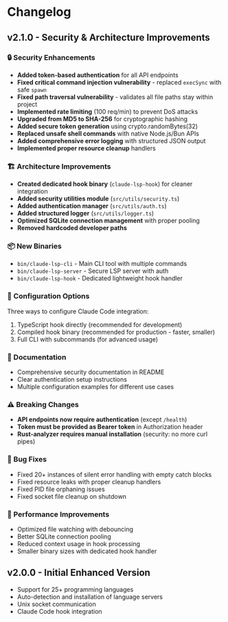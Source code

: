 # Changelog

## v2.1.0 - Security & Architecture Improvements

### 🔒 Security Enhancements
- **Added token-based authentication** for all API endpoints
- **Fixed critical command injection vulnerability** - replaced `execSync` with safe `spawn`
- **Fixed path traversal vulnerability** - validates all file paths stay within project
- **Implemented rate limiting** (100 req/min) to prevent DoS attacks
- **Upgraded from MD5 to SHA-256** for cryptographic hashing
- **Added secure token generation** using crypto.randomBytes(32)
- **Replaced unsafe shell commands** with native Node.js/Bun APIs
- **Added comprehensive error logging** with structured JSON output
- **Implemented proper resource cleanup** handlers

### 🏗️ Architecture Improvements
- **Created dedicated hook binary** (`claude-lsp-hook`) for cleaner integration
- **Added security utilities module** (`src/utils/security.ts`)
- **Added authentication manager** (`src/utils/auth.ts`)
- **Added structured logger** (`src/utils/logger.ts`)
- **Optimized SQLite connection management** with proper pooling
- **Removed hardcoded developer paths**

### 📦 New Binaries
- `bin/claude-lsp-cli` - Main CLI tool with multiple commands
- `bin/claude-lsp-server` - Secure LSP server with auth
- `bin/claude-lsp-hook` - Dedicated lightweight hook handler

### 🔧 Configuration Options
Three ways to configure Claude Code integration:
1. TypeScript hook directly (recommended for development)
2. Compiled hook binary (recommended for production - faster, smaller)
3. Full CLI with subcommands (for advanced usage)

### 📝 Documentation
- Comprehensive security documentation in README
- Clear authentication setup instructions
- Multiple configuration examples for different use cases

### ⚠️ Breaking Changes
- **API endpoints now require authentication** (except `/health`)
- **Token must be provided as Bearer token** in Authorization header
- **Rust-analyzer requires manual installation** (security: no more curl pipes)

### 🐛 Bug Fixes
- Fixed 20+ instances of silent error handling with empty catch blocks
- Fixed resource leaks with proper cleanup handlers
- Fixed PID file orphaning issues
- Fixed socket file cleanup on shutdown

### 🚀 Performance Improvements
- Optimized file watching with debouncing
- Better SQLite connection pooling
- Reduced context usage in hook processing
- Smaller binary sizes with dedicated hook handler

## v2.0.0 - Initial Enhanced Version
- Support for 25+ programming languages
- Auto-detection and installation of language servers
- Unix socket communication
- Claude Code hook integration